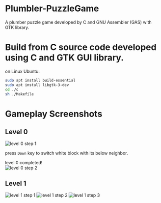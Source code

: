 # Plumbler-PuzzleGame
A plumber puzzle game developed by C and GNU Assembler (GAS) with GTK library.

# Build from C source code developed using C and GTK GUI library.

on Linux Ubuntu:

```bash
sudo apt install build-essential
sudo apt install libgtk-3-dev
cd ./c
sh ./Makefile
```

# Gameplay Screenshots

## Level 0

![level 0 step 1](https://i.imgur.com/K1jQ9Ff.jpg)

press `Down` key to switch white block with its below neighbor.  

level 0 completed!  
![level 0 step 2](https://i.imgur.com/jZ1RoXS.jpg)

## Level 1

![level 1 step 1](https://i.imgur.com/LM8rB9c.jpg)
![level 1 step 2](https://i.imgur.com/l71Ocl8.jpg)
![level 1 step 3](https://i.imgur.com/0XUPBsz.jpg)
